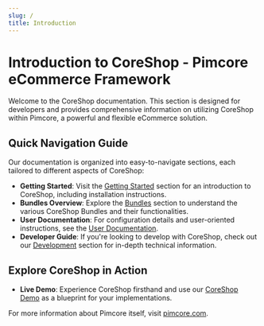 ```yaml
---
slug: /
title: Introduction
---
```


# Introduction to CoreShop - Pimcore eCommerce Framework

Welcome to the CoreShop documentation. This section is designed for developers and provides comprehensive information on
utilizing CoreShop within Pimcore, a powerful and flexible eCommerce solution.

## Quick Navigation Guide

Our documentation is organized into easy-to-navigate sections, each tailored to different aspects of CoreShop:

- **Getting Started**: Visit the [Getting Started](./01_Getting_Started/index.md) section for an introduction to
  CoreShop, including installation instructions.
- **Bundles Overview**: Explore the [Bundles](./03_Bundles/index.md) section to understand the various CoreShop Bundles
  and their functionalities.
- **User Documentation**: For configuration details and user-oriented instructions, see
  the [User Documentation](./02_User_Documentation/index.md).
- **Developer Guide**: If you're looking to develop with CoreShop, check out
  our [Development](./03_Development/index.md) section for in-depth technical information.

## Explore CoreShop in Action

- **Live Demo**: Experience CoreShop firsthand and use our [CoreShop Demo](https://demo4.coreshop.org) as a blueprint
  for your implementations.

For more information about Pimcore itself, visit [pimcore.com](https://pimcore.com).
